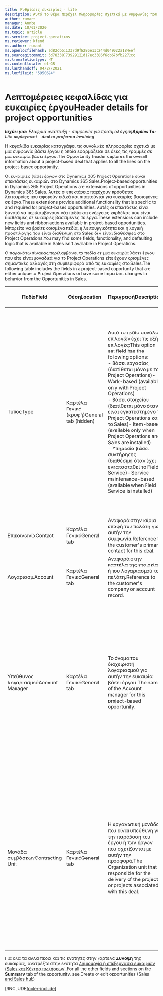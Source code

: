 ```yaml
---
title: Ρυθμίσεις ευκαιρίας - lite
description: Αυτό το θέμα παρέχει πληροφορίες σχετικά με συμφωνίες που βασίζονται σε έργα και με γραμμές ευκαιριών βάσει έργου.
author: rumant
manager: Annbe
ms.date: 10/01/2020
ms.topic: article
ms.service: project-operations
ms.reviewer: kfend
ms.author: rumant
ms.openlocfilehash: ed82cb511337d9f6286e13b244d049022a184eef
ms.sourcegitcommit: 3d78338773929121d17ec3386f6cb67bfb2272cc
ms.translationtype: HT
ms.contentlocale: el-GR
ms.lasthandoff: 04/27/2021
ms.locfileid: "5950624"
---
```

# <a name="header-details-for-project-opportunities"></a><span data-ttu-id="97559-103">Λεπτομέρειες κεφαλίδας για ευκαιρίες έργου</span><span class="sxs-lookup"><span data-stu-id="97559-103">Header details for project opportunities</span></span>

<span data-ttu-id="97559-104">_**Ισχύει για:** Ελαφριά ανάπτυξη - συμφωνία για προτιμολόγηση_</span><span class="sxs-lookup"><span data-stu-id="97559-104">_**Applies To:** Lite deployment - deal to proforma invoicing_</span></span>

<span data-ttu-id="97559-105">Η κεφαλίδα ευκαιρίας καταγράφει τις συνολικές πληροφορίες σχετικά με μια συμφωνία βάσει έργου η οποία εφαρμόζεται σε όλες τις γραμμές σε μια ευκαιρία βάσει έργου.</span><span class="sxs-lookup"><span data-stu-id="97559-105">The Opportunity header captures the overall information about a project-based deal that applies to all the lines on the project-based opportunity.</span></span>

<span data-ttu-id="97559-106">Οι ευκαιρίες βάσει έργων στο Dynamics 365 Project Operations είναι επεκτάσεις ευκαιριών στο Dynamics 365 Sales.</span><span class="sxs-lookup"><span data-stu-id="97559-106">Project-based opportunities in Dynamics 365 Project Operations are extensions of opportunities in Dynamics 365 Sales.</span></span> <span data-ttu-id="97559-107">Αυτές οι επεκτάσεις παρέχουν πρόσθετες λειτουργίες που αφορούν ειδικά και απαιτούνται για ευκαιρίες βασισμένες σε έργα.</span><span class="sxs-lookup"><span data-stu-id="97559-107">These extensions provide additional functionality that is specific to and required for project-based opportunities.</span></span> <span data-ttu-id="97559-108">Αυτές οι επεκτάσεις είναι δυνατό να περιλαμβάνουν νέα πεδία και ενέργειες κορδέλας που είναι διαθέσιμες σε ευκαιρίες βασισμένες σε έργα.</span><span class="sxs-lookup"><span data-stu-id="97559-108">These extensions can include new fields and ribbon actions available in project-based opportunities.</span></span> <span data-ttu-id="97559-109">Μπορείτε να βρείτε ορισμένα πεδία, η λειτουργικότητα και η λογική προεπιλογής που είναι διαθέσιμη στο Sales δεν είναι διαθέσιμες στο Project Operations.</span><span class="sxs-lookup"><span data-stu-id="97559-109">You may find some fields, functionality, and defaulting logic that is available in Sales isn't available in Project Operations.</span></span>

<span data-ttu-id="97559-110">Ο παρακάτω πίνακας περιλαμβάνει τα πεδία σε μια ευκαιρία βάσει έργου που είτε είναι μοναδικά για το Project Operations είτε έχουν ορισμένες σημαντικές αλλαγές στη συμπεριφορά από τις ευκαιρίες στο Sales.</span><span class="sxs-lookup"><span data-stu-id="97559-110">The following table includes the fields in a project-based opportunity that are either unique to Project Operations or have some important changes in behavior from the Opportunities in Sales.</span></span>

| <span data-ttu-id="97559-111">**Πεδίο**</span><span class="sxs-lookup"><span data-stu-id="97559-111">**Field**</span></span> | <span data-ttu-id="97559-112">**Θέση**</span><span class="sxs-lookup"><span data-stu-id="97559-112">**Location**</span></span> | <span data-ttu-id="97559-113">**Περιγραφή**</span><span class="sxs-lookup"><span data-stu-id="97559-113">**Description**</span></span> | <span data-ttu-id="97559-114">**Κατάντη επίπτωση**</span><span class="sxs-lookup"><span data-stu-id="97559-114">**Downstream impact**</span></span> |
| --- | --- | --- | --- |
| <span data-ttu-id="97559-115">Τύπος</span><span class="sxs-lookup"><span data-stu-id="97559-115">Type</span></span> | <span data-ttu-id="97559-116">Καρτέλα Γενικά (κρυφή)</span><span class="sxs-lookup"><span data-stu-id="97559-116">General tab (hidden)</span></span> | <span data-ttu-id="97559-117">Αυτό το πεδίο συνόλου επιλογών έχει τις εξής επιλογές:</span><span class="sxs-lookup"><span data-stu-id="97559-117">This option set field has the following options:</span></span></br><span data-ttu-id="97559-118">- Βάσει εργασίας (διατίθεται μόνο με το Project Operations)</span><span class="sxs-lookup"><span data-stu-id="97559-118">- Work-based (available only with Project Operations)</span></span></br><span data-ttu-id="97559-119">- Βάσει στοιχείου (διατίθεται μόνο όταν είναι εγκατεστημένο το Project Operations και το Sales)</span><span class="sxs-lookup"><span data-stu-id="97559-119">- Item-based (available only when Project Operations and Sales are installed)</span></span></br><span data-ttu-id="97559-120">- Υπηρεσία βάσει συντήρησης (διαθέσιμη όταν έχει εγκατασταθεί το Field Service)</span><span class="sxs-lookup"><span data-stu-id="97559-120">- Service maintenance-based (available when Field Service is installed)</span></span> | <span data-ttu-id="97559-121">Όταν χρησιμοποιείτε την εφαρμογή Project Operations, η τιμή αυτού του πεδίου ορίζεται αυτόματα σε **Βάσει εργασίας** και ταξινομείται η ευκαιρία ως βασισμένη σε έργο.</span><span class="sxs-lookup"><span data-stu-id="97559-121">When you use Project Operations, this field value is automatically set to **Work-based** which classifies the Opportunity as project-based.</span></span> <span data-ttu-id="97559-122">Μια ευκαιρία πρέπει να βασίζεται σε έργο για την ενεργοποίηση όλων των επεκτάσεων και των λειτουργιών που αφορούν το έργο στην κατάντη διαδικασία πωλήσεων για αυτήν τη συμφωνία.</span><span class="sxs-lookup"><span data-stu-id="97559-122">An Opportunity should be project-based to enable all project-specific extensions and functionality in the downstream sales process for this deal.</span></span> |
| <span data-ttu-id="97559-123">Επικοινωνία</span><span class="sxs-lookup"><span data-stu-id="97559-123">Contact</span></span> | <span data-ttu-id="97559-124">Καρτέλα Γενικά</span><span class="sxs-lookup"><span data-stu-id="97559-124">General tab</span></span> | <span data-ttu-id="97559-125">Αναφορά στην κύρια επαφή του πελάτη για αυτήν την συμφωνία.</span><span class="sxs-lookup"><span data-stu-id="97559-125">Reference to the customer's primary contact for this deal.</span></span> | |
| <span data-ttu-id="97559-126">Λογαριασμ.</span><span class="sxs-lookup"><span data-stu-id="97559-126">Account</span></span> | <span data-ttu-id="97559-127">Καρτέλα Γενικά</span><span class="sxs-lookup"><span data-stu-id="97559-127">General tab</span></span> | <span data-ttu-id="97559-128">Αναφορά στην καρτέλα της εταιρείας ή του λογαριασμού του πελάτη.</span><span class="sxs-lookup"><span data-stu-id="97559-128">Reference to the customer's company or account record.</span></span> | |
| <span data-ttu-id="97559-129">Υπεύθυνος λογαριασμού</span><span class="sxs-lookup"><span data-stu-id="97559-129">Account Manager</span></span> | <span data-ttu-id="97559-130">Καρτέλα Γενικά</span><span class="sxs-lookup"><span data-stu-id="97559-130">General tab</span></span> | <span data-ttu-id="97559-131">Το όνομα του διαχειριστή λογαριασμού για αυτήν την ευκαιρία βάσει έργου.</span><span class="sxs-lookup"><span data-stu-id="97559-131">The name of the Account manager for this project-based opportunity.</span></span> | <span data-ttu-id="97559-132">Ο διαχειριστής λογαριασμού είναι υπεύθυνος για τη διαχείριση της σχέσης με τον πελάτη μέσω της ολοκλήρωσης αυτού του έργου.</span><span class="sxs-lookup"><span data-stu-id="97559-132">The Account manager is responsible for managing the relationship with the customer through the completion of this project.</span></span> <span data-ttu-id="97559-133">Με βάση την καρτέλα πόρου με δυνατότητα κράτησης που έχει συνδεθεί με τον διαχειριστή λογαριασμών, η μονάδα σύμβασης είναι προεπιλεγμένη.</span><span class="sxs-lookup"><span data-stu-id="97559-133">Based on the bookable resource record tied to the Account manager, the contracting unit is defaulted.</span></span> |
| <span data-ttu-id="97559-134">Μονάδα συμβάσεων</span><span class="sxs-lookup"><span data-stu-id="97559-134">Contracting Unit</span></span> | <span data-ttu-id="97559-135">Καρτέλα Γενικά</span><span class="sxs-lookup"><span data-stu-id="97559-135">General tab</span></span> | <span data-ttu-id="97559-136">Η οργανωτική μονάδα που είναι υπεύθυνη για την παράδοση του έργου ή των έργων που σχετίζονται με αυτήν την προσφορά.</span><span class="sxs-lookup"><span data-stu-id="97559-136">The Organization unit that is responsible for the delivery of the project or projects associated with this deal.</span></span> | <span data-ttu-id="97559-137">Η μονάδα σύμβασης είναι η διεύθυνση της εταιρείας που θα ολοκληρώσει το/τα έργο/α μετά το κλείσιμο της υπόθεσης.</span><span class="sxs-lookup"><span data-stu-id="97559-137">The contracting unit is the division of the company that will complete the project(s) after the deal is closed.</span></span> <span data-ttu-id="97559-138">Κάθε αναθέτουσα μονάδα έχει νόμισμα και αυτή η νομισματική μονάδα χρησιμοποιείται για την αναφορά εκτιμώμενων και πραγματικών δαπανών που πραγματοποιήθηκαν κατά την εκτέλεση του έργου.</span><span class="sxs-lookup"><span data-stu-id="97559-138">Every contracting unit has a currency, and this currency is used to report estimated and actual costs incurred during the project.</span></span> |

<span data-ttu-id="97559-139">Για όλα τα άλλα πεδία και τις ενότητες στην καρτέλα **Σύνοψη** της ευκαιρίας, ανατρέξτε στην ενότητα [Δημιουργία ή επεξεργασία ευκαιριών (Sales και Κέντρο πωλήσεων)](/dynamics365/sales-enterprise/create-edit-opportunity-sales).</span><span class="sxs-lookup"><span data-stu-id="97559-139">For all the other fields and sections on the **Summary** tab of the opportunity, see [Create or edit opportunities (Sales and Sales hub)](/dynamics365/sales-enterprise/create-edit-opportunity-sales)</span></span>


[!INCLUDE[footer-include](../../includes/footer-banner.md)]

